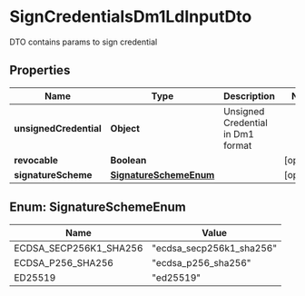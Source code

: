 # SignCredentialsDm1LdInputDto

DTO contains params to sign credential

## Properties

| Name                   | Type                                            | Description                       | Notes      |
| ---------------------- | ----------------------------------------------- | --------------------------------- | ---------- |
| **unsignedCredential** | **Object**                                      | Unsigned Credential in Dm1 format |            |
| **revocable**          | **Boolean**                                     |                                   | [optional] |
| **signatureScheme**    | [**SignatureSchemeEnum**](#SignatureSchemeEnum) |                                   | [optional] |

## Enum: SignatureSchemeEnum

| Name                   | Value                              |
| ---------------------- | ---------------------------------- |
| ECDSA_SECP256K1_SHA256 | &quot;ecdsa_secp256k1_sha256&quot; |
| ECDSA_P256_SHA256      | &quot;ecdsa_p256_sha256&quot;      |
| ED25519                | &quot;ed25519&quot;                |
